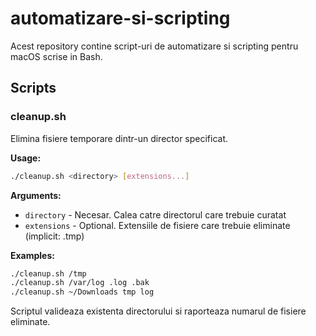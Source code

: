 # automatizare-si-scripting

Acest repository contine script-uri de automatizare si scripting pentru macOS scrise in Bash.

## Scripts

### cleanup.sh

Elimina fisiere temporare dintr-un director specificat.

**Usage:**

```bash
./cleanup.sh <directory> [extensions...]
```

**Arguments:**

- `directory` - Necesar. Calea catre directorul care trebuie curatat
- `extensions` - Optional. Extensiile de fisiere care trebuie eliminate (implicit: .tmp)

**Examples:**

```bash
./cleanup.sh /tmp
./cleanup.sh /var/log .log .bak
./cleanup.sh ~/Downloads tmp log
```

Scriptul valideaza existenta directorului si raporteaza numarul de fisiere eliminate.
